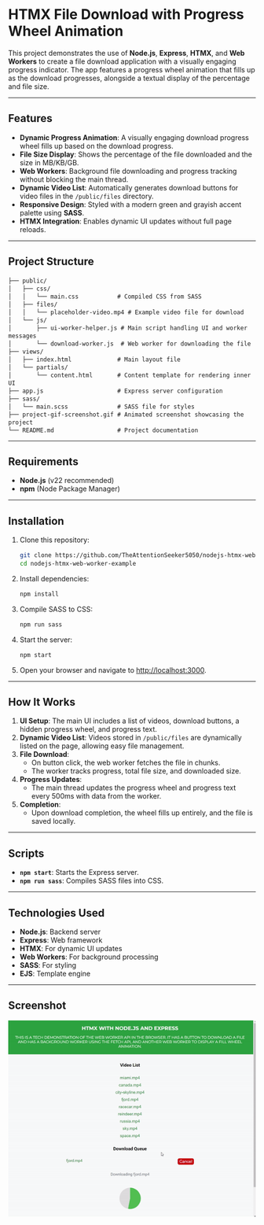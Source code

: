 # HTMX File Download with Progress Wheel Animation

This project demonstrates the use of **Node.js**, **Express**, **HTMX**, and **Web Workers** to create a file download application with a visually engaging progress indicator. The app features a progress wheel animation that fills up as the download progresses, alongside a textual display of the percentage and file size.

---

## Features

- **Dynamic Progress Animation**: A visually engaging download progress wheel fills up based on the download progress.
- **File Size Display**: Shows the percentage of the file downloaded and the size in MB/KB/GB.
- **Web Workers**: Background file downloading and progress tracking without blocking the main thread.
- **Dynamic Video List**: Automatically generates download buttons for video files in the `/public/files` directory.
- **Responsive Design**: Styled with a modern green and grayish accent palette using **SASS**.
- **HTMX Integration**: Enables dynamic UI updates without full page reloads.

---

## Project Structure

```plaintext
├── public/
│   ├── css/
│   │   └── main.css           # Compiled CSS from SASS
│   ├── files/
│   │   └── placeholder-video.mp4 # Example video file for download
│   └── js/
│       ├── ui-worker-helper.js # Main script handling UI and worker messages
│       └── download-worker.js  # Web worker for downloading the file
├── views/
│   ├── index.html             # Main layout file
│   └── partials/
│       └── content.html       # Content template for rendering inner UI
├── app.js                     # Express server configuration
├── sass/
│   └── main.scss              # SASS file for styles
├── project-gif-screenshot.gif # Animated screenshot showcasing the project
└── README.md                  # Project documentation
```

---

## Requirements

- **Node.js** (v22 recommended)
- **npm** (Node Package Manager)

---

## Installation

1. Clone this repository:

   ```bash
   git clone https://github.com/TheAttentionSeeker5050/nodejs-htmx-web-worker-example
   cd nodejs-htmx-web-worker-example
   ```

2. Install dependencies:

   ```bash
   npm install
   ```

3. Compile SASS to CSS:

   ```bash
   npm run sass
   ```

4. Start the server:

   ```bash
   npm start
   ```

5. Open your browser and navigate to [http://localhost:3000](http://localhost:3000).

---

## How It Works

1. **UI Setup**: The main UI includes a list of videos, download buttons, a hidden progress wheel, and progress text.
2. **Dynamic Video List**: Videos stored in `/public/files` are dynamically listed on the page, allowing easy file management.
3. **File Download**:
   - On button click, the web worker fetches the file in chunks.
   - The worker tracks progress, total file size, and downloaded size.
4. **Progress Updates**:
   - The main thread updates the progress wheel and progress text every 500ms with data from the worker.
5. **Completion**:
   - Upon download completion, the wheel fills up entirely, and the file is saved locally.

---

## Scripts

- **`npm start`**: Starts the Express server.
- **`npm run sass`**: Compiles SASS files into CSS.

---

## Technologies Used

- **Node.js**: Backend server
- **Express**: Web framework
- **HTMX**: For dynamic UI updates
- **Web Workers**: For background processing
- **SASS**: For styling
- **EJS**: Template engine

---

## Screenshot

![App Screenshot](./project-gif-screenshot-2.gif)
